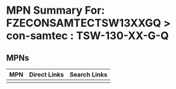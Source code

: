 



# MPN Summary For: FZECONSAMTECTSW13XXGQ > con-samtec : TSW-130-XX-G-Q

## MPNs
  

|MPN|Direct Links|Search Links|
| :--- | :--- | :--- |
||||
